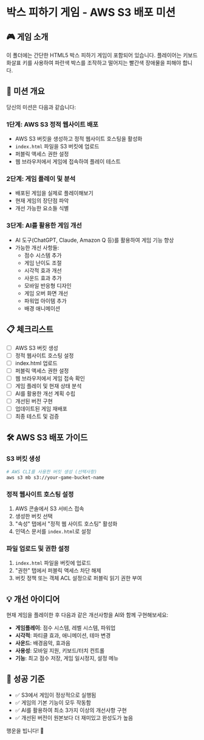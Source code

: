 # 박스 피하기 게임 - AWS S3 배포 미션

## 🎮 게임 소개

이 폴더에는 간단한 HTML5 박스 피하기 게임이 포함되어 있습니다. 플레이어는 키보드 화살표 키를 사용하여 파란색 박스를 조작하고 떨어지는 빨간색 장애물을 피해야 합니다.

## 🚀 미션 개요

당신의 미션은 다음과 같습니다:

### 1단계: AWS S3 정적 웹사이트 배포

- AWS S3 버킷을 생성하고 정적 웹사이트 호스팅을 활성화
- `index.html` 파일을 S3 버킷에 업로드
- 퍼블릭 액세스 권한 설정
- 웹 브라우저에서 게임에 접속하여 플레이 테스트

### 2단계: 게임 플레이 및 분석

- 배포된 게임을 실제로 플레이해보기
- 현재 게임의 장단점 파악
- 개선 가능한 요소들 식별

### 3단계: AI를 활용한 게임 개선

- AI 도구(ChatGPT, Claude, Amazon Q 등)를 활용하여 게임 기능 향상
- 가능한 개선 사항들:
  - 점수 시스템 추가
  - 게임 난이도 조절
  - 시각적 효과 개선
  - 사운드 효과 추가
  - 모바일 반응형 디자인
  - 게임 오버 화면 개선
  - 파워업 아이템 추가
  - 배경 애니메이션

## 📋 체크리스트

- [ ] AWS S3 버킷 생성
- [ ] 정적 웹사이트 호스팅 설정
- [ ] index.html 업로드
- [ ] 퍼블릭 액세스 권한 설정
- [ ] 웹 브라우저에서 게임 접속 확인
- [ ] 게임 플레이 및 현재 상태 분석
- [ ] AI를 활용한 개선 계획 수립
- [ ] 개선된 버전 구현
- [ ] 업데이트된 게임 재배포
- [ ] 최종 테스트 및 검증

## 🛠️ AWS S3 배포 가이드

### S3 버킷 생성

```bash
# AWS CLI를 사용한 버킷 생성 (선택사항)
aws s3 mb s3://your-game-bucket-name
```

### 정적 웹사이트 호스팅 설정

1. AWS 콘솔에서 S3 서비스 접속
2. 생성한 버킷 선택
3. "속성" 탭에서 "정적 웹 사이트 호스팅" 활성화
4. 인덱스 문서를 `index.html`로 설정

### 파일 업로드 및 권한 설정

1. `index.html` 파일을 버킷에 업로드
2. "권한" 탭에서 퍼블릭 액세스 차단 해제
3. 버킷 정책 또는 객체 ACL 설정으로 퍼블릭 읽기 권한 부여

## 💡 개선 아이디어

현재 게임을 플레이한 후 다음과 같은 개선사항을 AI와 함께 구현해보세요:

- **게임플레이**: 점수 시스템, 레벨 시스템, 파워업
- **시각적**: 파티클 효과, 애니메이션, 테마 변경
- **사운드**: 배경음악, 효과음
- **사용성**: 모바일 지원, 키보드/터치 컨트롤
- **기능**: 최고 점수 저장, 게임 일시정지, 설정 메뉴

## 🎯 성공 기준

- ✅ S3에서 게임이 정상적으로 실행됨
- ✅ 게임의 기본 기능이 모두 작동함
- ✅ AI를 활용하여 최소 3가지 이상의 개선사항 구현
- ✅ 개선된 버전이 원본보다 더 재미있고 완성도가 높음

행운을 빕니다! 🚀
